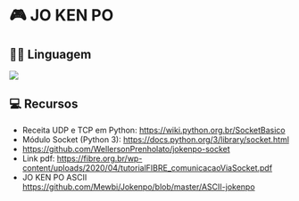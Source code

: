 # 🎮 JO KEN PO 

## 👩‍💻 Linguagem 
<img src="https://img.shields.io/badge/Python-FFD43B?style=for-the-badge&logo=python&logoColor=blue"/>

## 💻 Recursos

 + Receita UDP e TCP em Python: https://wiki.python.org.br/SocketBasico
 + Módulo Socket (Python 3): https://docs.python.org/3/library/socket.html
 + https://github.com/WellersonPrenholato/jokenpo-socket
 + Link pdf: https://fibre.org.br/wp-content/uploads/2020/04/tutorialFIBRE_comunicacaoViaSocket.pdf
 + JO KEN PO ASCII https://github.com/Mewbi/Jokenpo/blob/master/ASCII-jokenpo
